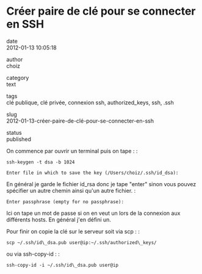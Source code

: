 Créer paire de clé pour se connecter en SSH
===========================================

date  
2012-01-13 10:05:18

author  
choiz

category  
text

tags  
clé publique, clé privée, connexion ssh, authorized\_keys, ssh, .ssh

slug  
2012-01-13-créer-paire-de-clé-pour-se-connecter-en-ssh

status  
published

On commence par ouvrir un terminal puis on tape : :

    ssh-keygen -t dsa -b 1024

    Enter file in which to save the key (/Users/choiz/.ssh/id_dsa):

En général je garde le fichier id\_rsa donc je tape "enter" sinon vous
pouvez spécifier un autre chemin ainsi qu'un autre fichier. :

    Enter passphrase (empty for no passphrase):

Ici on tape un mot de passe si on en veut un lors de la connexion aux
différents hosts. En général j'en défini un.

Pour finir on copie la clé sur le serveur soit via scp : :

    scp ~/.ssh/id\_dsa.pub user@ip:~/.ssh/authorized\_keys/

ou via ssh-copy-id : :

    ssh-copy-id -i ~/.ssh/id\_dsa.pub user@ip
